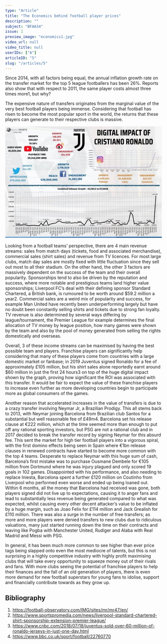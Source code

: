 ```yaml
---
type: "Article"
title: "The Economics behind football player prices"
description: ""
subject: "BFAA34"
issue: 1
preview_image: "economics1.jpg"
video_url: null
video_title: null
userIDs: ["A"]
articleID: "5"
slug: "/articles/5"
---
```


Since 2014, with all factors being equal, the annual inflation growth rate on the transfer market for the top 5 league footballers has been 26%. Reports also show that with respect to 2011, the same player costs almost three times more1, but why?

The expensive nature of transfers originates from the marginal value of the very best football players being immense. Considering that football has risen to become the most popular sport in the world, the returns that these players can generate to their respective clubs is massive. 

![Ronaldo](./../images/issue1/econbus/Ronaldo.jpg)

Looking from a football teams’ perspective, there are 4 main revenue streams: sales from match days (tickets, food and associated merchandise), commercial sales (shirt sales) and revenue from TV licences. For most large clubs, match day sales are mostly fixed with little fluctuation since they sell out most to all their stadium. On the other hand, the other 3 factors are massively dependent on the success of the team and their overall popularity. Sponsorships tend to also be driven by the reputation and success, where more notable and prestigious teams land higher value sponsorships; Liverpool FC’s deal with their defining sponsor Standard Chartered, a British bank, is rumoured to be worth around $59.2 million a year2. Commercial sales are a weird mix of popularity and success, for example Man United have recently been underperforming largely but have no doubt been constantly selling shirts and tickets due to strong fan loyalty. TV revenue is also determined by several ways differing by league/tournament, the Premier League for example determines the final allocation of TV money by league position, how many games were shown by the team and also by the pool of money generated from selling the rights domestically and overseas.

Overall, 3 of these income streams can be maximised by having the best possible team and players. Franchise players can significantly help considering that many of these players come from countries with a large domestic market or fanbase; in 2019 Juventus signed Ronaldo for a fee of approximately £105 million, but his shirt sales alone reportedly earnt around $60 million in just the first 24 hours3 on top of the huge digital impact shown by the graph, proving how significant the ROI was associated with this transfer. It would be fair to expect the value of these franchise players to increase even further as more developing countries begin to participate more as global consumers of the games.

Another reason that accelerated increases in the value of transfers is due to a crazy transfer involving Neymar Jr, a Brazilian Prodigy. This all stems back to 2013, with Neymar joining Barcelona from Brazilian club Santos for a substantial but well reasonable fee of £49m4. Barcelona set his release clause at €222 million, which at the time seemed more than enough to put off any rational sporting investors, but PSG are not a rational club and in 2017 decided to break the transfer record by signing Neymar for this absurd fee. This sent the market for high tier football players into a vigorous spiral, with the first domino effects being seen in Spain where €1bn release clauses in renewed contracts have started to become more common with the top 4 teams. Desperate to replace Neymar with this huge sum of cash, Barcelona’s first mistake was to purchase Ousmane Dembele for €105 million from Dortmund where he was injury plagued and only scored 19 goals in 102 games. Disappointed with his performance, and also needing to replace Iniesta, Barcelona spent a further £120 million on Coutinho from Liverpool who performed even worse and ended up being loaned out. Within 6 months, all the money that Barcelona had received was gone, both players signed did not live up to expectations, causing it to anger fans and lead to substantially less revenue being generated compared to what was expected, whilst causing every other decent attacker’s value to be inflated by a huge margin, such as Joao Felix for £114 million and Jack Grealish for £110 million. There was also a surge in the number of free transfers; as more and more players were denied transfers to new clubs due to ridiculous valuations, many just started running down the time on their contracts and leaving like Pogba with Manchester United, Rudiger and Alaba with Real Madrid and Messi with PSG. 

In general, it has been much more common to see higher than ever price tags being slapped onto even the most mediocre of talents, but this is not surprising in a highly competitive industry with highly profit maximising clubs that will take every opportunity to squeeze money out of their rivals and fans. With more clubs seeing the potential of franchise players to help their finances and the fall of an old generation of players, there is even more demand for new football superstars for young fans to idolise, support and financially contribute towards as they grow up.

<div id="bibliography">
<h2>Bibliography</h2>

1.	https://football-observatory.com/IMG/sites/mr/mr47/en/
2.	https://www.sportspromedia.com/news/liverpool-standard-chartered-shirt-sponsorship-extension-premier-league/
3.	https://www.cnbc.com/2018/07/18/juventus-sold-over-60-million-of-ronaldo-jerseys-in-just-one-day.html
4.	https://www.bbc.co.uk/sport/football/22760770

</div>
